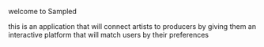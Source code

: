 welcome to Sampled

this is an application that will connect artists to producers 
by giving them an interactive platform that will match users by
their preferences
